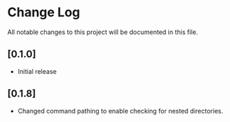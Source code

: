 # Change Log
All notable changes to this project will be documented in this file.

## [0.1.0]
- Initial release

## [0.1.8]
- Changed command pathing to enable checking for nested directories.